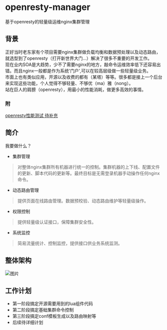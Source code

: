 # openresty-manager
基于openresty的轻量级运维nginx集群管理
## 背景
正好当时老东家有个项目需要nginx集群做负载均衡和数据预处理以及动态路由，就选型到了openresty（打开新世界大门...）解决了很多不重要的开发工作。
<br>
现在业内SOA是大趋势，少不了需要nginx的地方，敲命令运维效率低下还容易出错。而且nginx一般都是作为系统'门户',可以在较高层级做一些轻量级业务。
<br>
市面上也有类似应用，开源以及收费的都有（某塔）等等。很多都是接上一个后台来实现这些功能，个人觉得不够轻量、不够优（ma）雅（nong）。
<br>
站在巨人的肩膀（openresty），用最小的性能消耗，做更多高效的事情。
### 附
[openresty性能测试 待补充](https://nativecat.club/404.html)
## 简介
我要做什么？
 - 集群管理
 
 > 对整体nginx集群所有机器进行统一的控制。集群机器的上下线、配置文件的更新、脚本代码的更新等。最终目标是无需登录机器手动操作任何nginx命令。
 - 动态路由管理
 
> 提供页面在线路由管理。数据预校验、动态路由维护等轻量级操作。
 - 权限控制
 
 >提供轻量级认证接口，保障集群安全性。
 - 系统监控
 
 >简易流量统计、控制监控，提供接口供业务系统监测。
 
 ## 整体架构
 ![图片](https://nativecat.club/file/openresty-manager/image/framework.png)
 
 ## 工作计划
 - 第一阶段搞定开源需要用到的lua组件代码
 - 第二阶段搞定基础集群命令控制
 - 第三阶段搞定conf模板生成以及路由映射等
 - 后续待详细计划
